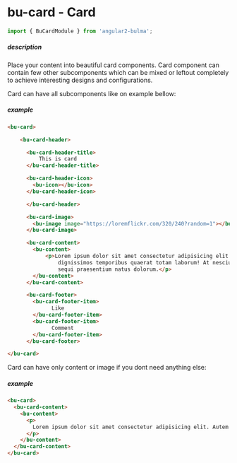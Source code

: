 # bu-card - Card

```typescript
import { BuCardModule } from 'angular2-bulma';
```

##### description
Place your content into beautiful card components. Card component can contain few other subcomponents which can be mixed or leftout completely to achieve interesting designs and configurations.

Card can have all subcomponents like on example bellow:
##### example
```html
<bu-card>

    <bu-card-header>

      <bu-card-header-title>
          This is card
      </bu-card-header-title>

      <bu-card-header-icon>
        <bu-icon></bu-icon>
      </bu-card-header-icon>

      </bu-card-header>

      <bu-card-image>
        <bu-image image="https://loremflickr.com/320/240?random=1"></bu-image>
      </bu-card-image>

      <bu-card-content>
        <bu-content>
            <p>Lorem ipsum dolor sit amet consectetur adipisicing elit. Autem quidem minus quibusdam architecto
                dignissimos temporibus quaerat totam laborum! At nesciunt architecto similique tempora ipsam, a quae
                sequi praesentium natus dolorum.</p>
        </bu-content>
      </bu-card-content>

      <bu-card-footer>
        <bu-card-footer-item>
              Like
        </bu-card-footer-item>
        <bu-card-footer-item>
              Comment
        </bu-card-footer-item>
      </bu-card-footer>

</bu-card>
  ```
Card can have only content or image if you dont need anything else:
##### example
```html
<bu-card>
  <bu-card-content>
    <bu-content>
      <p>
        Lorem ipsum dolor sit amet consectetur adipisicing elit. Autem quidem minus quibusdam architecto dignissimos temporibus quaerat totam laborum! At nesciunt architecto similique tempora ipsam, a quae sequi praesentium natus dolorum.
      </p>
    </bu-content>
  </bu-card-content>
</bu-card>
```
